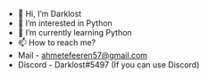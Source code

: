 - 👋 Hi, I’m Darklost
- 👀 I’m interested in Python
- 🌱 I’m currently learning Python
- 📫 How to reach me? 
- Mail - ahmetefeeren57@gmail.com
- Discord - Darklost#5497
(İf you can use Discord)
